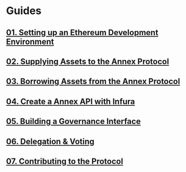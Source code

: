 # Guides

## [01. Setting up an Ethereum Development Environment](https://blog.annex.finance/setting-up-an-ethereum-development-environment-7c387664c5fe)

## [02. Supplying Assets to the Annex Protocol](https://blog.annex.finance/supplying-assets-to-the-annex-protocol-ec2cf5df5aa)

## [03. Borrowing Assets from the Annex Protocol](https://blog.annex.finance/borrowing-assets-from-annex-quick-start-guide-f5e69af4b8f4)

## [04. Create a Annex API with Infura](https://blog.annex.finance/annex-ethereum-api-with-infura-1f5c555fd4a2)

## [05. Building a Governance Interface](https://blog.annex.finance/building-a-governance-interface-474fc271588c)

## [06. Delegation & Voting](https://blog.annex.finance/delegation-and-voting-with-eip-712-signatures-a636c9dfec5e)

## [07. Contributing to the Protocol](https://blog.annex.finance/a-walkthrough-of-contributing-to-the-annex-protocol-9450cbe2133a)

